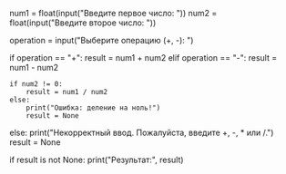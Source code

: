 num1 = float(input("Введите первое число: "))
num2 = float(input("Введите второе число: "))

operation = input("Выберите операцию (+, -): ")

if operation == "+":
    result = num1 + num2
elif operation == "-":
    result = num1 - num2

    if num2 != 0:
        result = num1 / num2
    else:
        print("Ошибка: деление на ноль!")
        result = None
else:
    print("Некорректный ввод. Пожалуйста, введите +, -, * или /.")
    result = None

if result is not None:
    print("Результат:", result)
